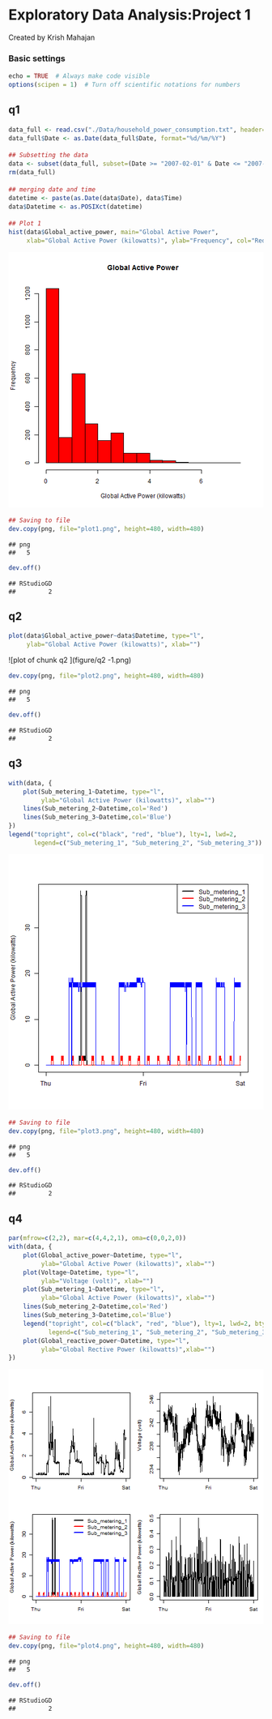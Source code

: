 Exploratory Data Analysis:Project 1
======================================
Created by Krish Mahajan 

### Basic settings

```r
echo = TRUE  # Always make code visible
options(scipen = 1)  # Turn off scientific notations for numbers
```

##  q1

```r
data_full <- read.csv("./Data/household_power_consumption.txt", header=T, sep=';', na.strings="?", nrows=2075259, check.names=F, stringsAsFactors=F, comment.char="", quote='\"')
data_full$Date <- as.Date(data_full$Date, format="%d/%m/%Y")

## Subsetting the data
data <- subset(data_full, subset=(Date >= "2007-02-01" & Date <= "2007-02-02"))
rm(data_full)

## merging date and time
datetime <- paste(as.Date(data$Date), data$Time)
data$Datetime <- as.POSIXct(datetime)

## Plot 1
hist(data$Global_active_power, main="Global Active Power", 
     xlab="Global Active Power (kilowatts)", ylab="Frequency", col="Red")
```

![plot of chunk q1](figure/q1-1.png) 

```r
## Saving to file
dev.copy(png, file="plot1.png", height=480, width=480)
```

```
## png 
##   5
```

```r
dev.off()
```

```
## RStudioGD 
##         2
```

## q2

```r
plot(data$Global_active_power~data$Datetime, type="l",
     ylab="Global Active Power (kilowatts)", xlab="")
```

![plot of chunk q2 ](figure/q2 -1.png) 

```r
dev.copy(png, file="plot2.png", height=480, width=480)
```

```
## png 
##   5
```

```r
dev.off()
```

```
## RStudioGD 
##         2
```

## q3

```r
with(data, {
    plot(Sub_metering_1~Datetime, type="l",
         ylab="Global Active Power (kilowatts)", xlab="")
    lines(Sub_metering_2~Datetime,col='Red')
    lines(Sub_metering_3~Datetime,col='Blue')
})
legend("topright", col=c("black", "red", "blue"), lty=1, lwd=2, 
       legend=c("Sub_metering_1", "Sub_metering_2", "Sub_metering_3"))
```

![plot of chunk q3](figure/q3-1.png) 

```r
## Saving to file
dev.copy(png, file="plot3.png", height=480, width=480)
```

```
## png 
##   5
```

```r
dev.off()
```

```
## RStudioGD 
##         2
```

## q4

```r
par(mfrow=c(2,2), mar=c(4,4,2,1), oma=c(0,0,2,0))
with(data, {
    plot(Global_active_power~Datetime, type="l", 
         ylab="Global Active Power (kilowatts)", xlab="")
    plot(Voltage~Datetime, type="l", 
         ylab="Voltage (volt)", xlab="")
    plot(Sub_metering_1~Datetime, type="l", 
         ylab="Global Active Power (kilowatts)", xlab="")
    lines(Sub_metering_2~Datetime,col='Red')
    lines(Sub_metering_3~Datetime,col='Blue')
    legend("topright", col=c("black", "red", "blue"), lty=1, lwd=2, bty="n",
           legend=c("Sub_metering_1", "Sub_metering_2", "Sub_metering_3"))
    plot(Global_reactive_power~Datetime, type="l", 
         ylab="Global Rective Power (kilowatts)",xlab="")
})
```

![plot of chunk q4](figure/q4-1.png) 

```r
## Saving to file
dev.copy(png, file="plot4.png", height=480, width=480)
```

```
## png 
##   5
```

```r
dev.off()
```

```
## RStudioGD 
##         2
```

